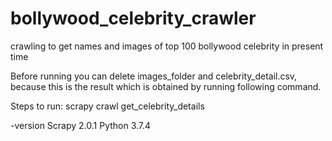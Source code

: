 # bollywood_celebrity_crawler
crawling to get names and images of top 100 bollywood celebrity in present time

Before running you can delete images_folder and celebrity_detail.csv, because this is the result which is obtained by running following command.

Steps to run:
  scrapy crawl get_celebrity_details
 
-version
Scrapy 2.0.1
Python 3.7.4

